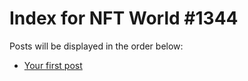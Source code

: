 # Index for NFT World #1344
Posts will be displayed in the order below:

- [Your first post](./001-first.md)


